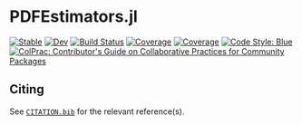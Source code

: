 # PDFEstimators.jl

[![Stable](https://img.shields.io/badge/docs-stable-blue.svg)](https://prbzrg.github.io/PDFEstimators.jl/stable)
[![Dev](https://img.shields.io/badge/docs-dev-blue.svg)](https://prbzrg.github.io/PDFEstimators.jl/dev)
[![Build Status](https://github.com/prbzrg/PDFEstimators.jl/actions/workflows/CI.yml/badge.svg?branch=main)](https://github.com/prbzrg/PDFEstimators.jl/actions/workflows/CI.yml?query=branch%3Amain)
[![Coverage](https://codecov.io/gh/prbzrg/PDFEstimators.jl/branch/main/graph/badge.svg)](https://codecov.io/gh/prbzrg/PDFEstimators.jl)
[![Coverage](https://coveralls.io/repos/github/prbzrg/PDFEstimators.jl/badge.svg?branch=main)](https://coveralls.io/github/prbzrg/PDFEstimators.jl?branch=main)
[![Code Style: Blue](https://img.shields.io/badge/code%20style-blue-4495d1.svg)](https://github.com/invenia/BlueStyle)
[![ColPrac: Contributor's Guide on Collaborative Practices for Community Packages](https://img.shields.io/badge/ColPrac-Contributor's%20Guide-blueviolet)](https://github.com/SciML/ColPrac)

## Citing

See [`CITATION.bib`](CITATION.bib) for the relevant reference(s).
